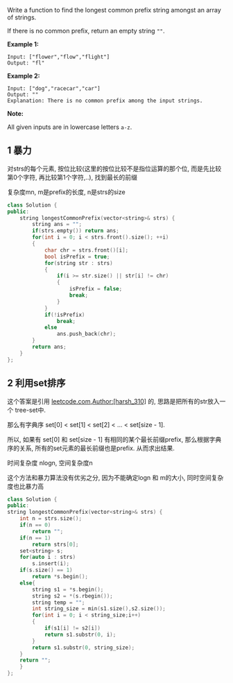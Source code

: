 Write a function to find the longest common prefix string amongst an array of strings.

If there is no common prefix, return an empty string `""`.

**Example 1:**

```
Input: ["flower","flow","flight"]
Output: "fl"
```

**Example 2:**

```
Input: ["dog","racecar","car"]
Output: ""
Explanation: There is no common prefix among the input strings.
```

**Note:**

All given inputs are in lowercase letters `a-z`.

## 1 暴力

对strs的每个元素, 按位比较(这里的按位比较不是指位运算的那个位, 而是先比较第0个字符, 再比较第1个字符,..), 找到最长的前缀

复杂度mn, m是prefix的长度, n是strs的size

```c++
class Solution {
public:
    string longestCommonPrefix(vector<string>& strs) {
        string ans = "";
        if(strs.empty()) return ans;
        for(int i = 0; i < strs.front().size(); ++i)
        {
            char chr = strs.front()[i];
            bool isPrefix = true;
            for(string str : strs)
            {
                if(i >= str.size() || str[i] != chr)
                {
                    isPrefix = false;
                    break;
                }
            }
            if(!isPrefix)
                break;
            else
                ans.push_back(chr);
        }
        return ans;
    }
};
```

## 2 利用set排序

这个答案是引用 [leetcode.com,Author:[harsh_310]](https://leetcode.com/problems/longest-common-prefix/discuss/821706/4-ms-C%2B%2B-Solution-using-SET) 的, 思路是把所有的str放入一个 tree-set中.

那么有字典序 set[0] < set[1] < set[2] < ... < set[size - 1].

所以, 如果有 set[0] 和 set[size - 1] 有相同的某个最长前缀prefix, 那么根据字典序的关系, 所有的set元素的最长前缀也是prefix. 从而求出结果. 

时间复杂度 nlogn, 空间复杂度n

这个方法和暴力算法没有优劣之分, 因为不能确定logn 和 m的大小, 同时空间复杂度也比暴力高

```c++
class Solution {
public:
string longestCommonPrefix(vector<string>& strs) {
    int n = strs.size();
    if(n == 0)
        return "";
    if(n == 1)
        return strs[0];
    set<string> s;
    for(auto i : strs)
        s.insert(i);
    if(s.size() == 1)
        return *s.begin();
    else{
        string s1 = *s.begin();
        string s2 = *(s.rbegin());
        string temp = "";
        int string_size = min(s1.size(),s2.size());
        for(int i = 0; i < string_size;i++)
        {
            if(s1[i] != s2[i])
            return s1.substr(0, i);
        }
        return s1.substr(0, string_size);
    }
    return "";
    }
};
```

